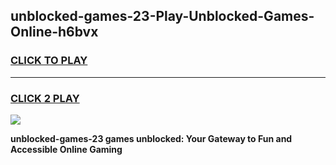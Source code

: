 
## unblocked-games-23-Play-Unblocked-Games-Online-h6bvx
<h3>
<a href="https://premium76.site?title=unblocked-games-23&ref=25A">CLICK TO PLAY</a></h3>
<hr>

<h3>
<a href="https://premium76.site?title=unblocked-games-23&ref=25A">CLICK 2 PLAY</a>
  
</h3>

<a href="https://premium76.site?title=unblocked-games-23&ref=25A"><img src="https://clearcache.store/games.png"></a>


**unblocked-games-23 games unblocked: Your Gateway to Fun and Accessible Online Gaming**
